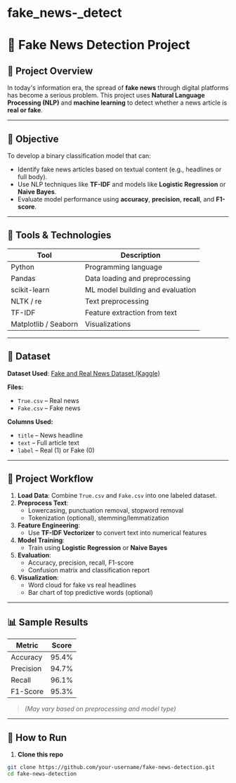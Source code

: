 # fake_news-_detect
# 📰 Fake News Detection Project

## 🧠 Project Overview

In today's information era, the spread of **fake news** through digital platforms has become a serious problem. This project uses **Natural Language Processing (NLP)** and **machine learning** to detect whether a news article is **real or fake**.

---

## 🎯 Objective

To develop a binary classification model that can:
- Identify fake news articles based on textual content (e.g., headlines or full body).
- Use NLP techniques like **TF-IDF** and models like **Logistic Regression** or **Naive Bayes**.
- Evaluate model performance using **accuracy**, **precision**, **recall**, and **F1-score**.

---

## 🧰 Tools & Technologies

| Tool | Description |
|------|-------------|
| Python | Programming language |
| Pandas | Data loading and preprocessing |
| scikit-learn | ML model building and evaluation |
| NLTK / re | Text preprocessing |
| TF-IDF | Feature extraction from text |
| Matplotlib / Seaborn | Visualizations |

---

## 📁 Dataset

**Dataset Used**: [Fake and Real News Dataset (Kaggle)](https://www.kaggle.com/clmentbisaillon/fake-and-real-news-dataset)

**Files:**
- `True.csv` – Real news
- `Fake.csv` – Fake news

**Columns Used:**
- `title` – News headline
- `text` – Full article text
- `label` – Real (1) or Fake (0)

---

## 🚀 Project Workflow

1. **Load Data**: Combine `True.csv` and `Fake.csv` into one labeled dataset.
2. **Preprocess Text**:
   - Lowercasing, punctuation removal, stopword removal
   - Tokenization (optional), stemming/lemmatization
3. **Feature Engineering**:
   - Use **TF-IDF Vectorizer** to convert text into numerical features
4. **Model Training**:
   - Train using **Logistic Regression** or **Naive Bayes**
5. **Evaluation**:
   - Accuracy, precision, recall, F1-score
   - Confusion matrix and classification report
6. **Visualization**:
   - Word cloud for fake vs real headlines
   - Bar chart of top predictive words (optional)

---

## 📊 Sample Results

| Metric | Score |
|--------|-------|
| Accuracy | 95.4% |
| Precision | 94.7% |
| Recall | 96.1% |
| F1-Score | 95.3% |

> *(May vary based on preprocessing and model type)*

---

## 📌 How to Run

1. **Clone this repo**
```bash
git clone https://github.com/your-username/fake-news-detection.git
cd fake-news-detection
